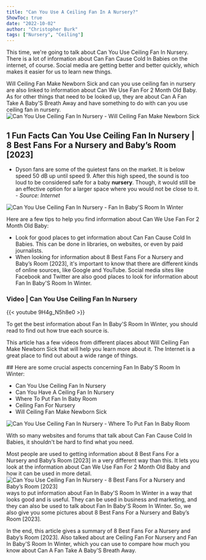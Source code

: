 ```yaml
---
title: "Can You Use A Ceiling Fan In A Nursery?"
ShowToc: true 
date: "2022-10-02"
author: "Christopher Burk" 
tags: ["Nursery", "Ceiling"]
---
```


	
This time, we're going to talk about Can You Use Ceiling Fan In Nursery. There is a lot of information about Can Fan Cause Cold In Babies on the internet, of course. Social media are getting better and better quickly, which makes it easier for us to learn new things.

Will Ceiling Fan Make Newborn Sick and can you use ceiling fan in nursery are also linked to information about Can We Use Fan For 2 Month Old Baby. As for other things that need to be looked up, they are about Can A Fan Take A Baby'S Breath Away and have something to do with can you use ceiling fan in nursery.
<img loading="lazy" src="http://warisanlighting.com/wp-content/uploads/parser/led-flat-panel-ceiling-lights-2.jpg" onerror="this.onerror=null;this.src='https://blogger.googleusercontent.com/img/a/AVvXsEhe7F7TRXHtjiKvHb5vS7DmnxvpHiDyoYyYvm1nHB3Qp2_w3BnM6A2eq4v7FYxCC9bfZt3a9vIMtAYEKUiaDQbHMg-ViyGmRIj39MLp0bGFfgfYw1Dc9q_H-T0wiTm3l0Uq42dETrN9eC8aGJ9_IORZsxST1AcLR7np1koOfcc7tnHa4S8Mwz_xD9d0=s16000';" alt="Can You Use Ceiling Fan In Nursery - Will Ceiling Fan Make Newborn Sick" >

## 1 Fun Facts Can You Use Ceiling Fan In Nursery | 8 Best Fans For a Nursery and Baby’s Room [2023]
-   Dyson fans are some of the quietest fans on the market. It is below speed 50 dB up until speed 9. After this high speed, the sound is too loud to be considered safe for a baby **nursery**. Though, it would still be an effective option for a larger space where you would not be close to it. - <cite>Source: Internet</cite>


<img loading="lazy" src="http://warisanlighting.com/wp-content/uploads/parser/plaster-ceiling-light-6.JPG" onerror="this.onerror=null;this.src='https://blogger.googleusercontent.com/img/a/AVvXsEhe7F7TRXHtjiKvHb5vS7DmnxvpHiDyoYyYvm1nHB3Qp2_w3BnM6A2eq4v7FYxCC9bfZt3a9vIMtAYEKUiaDQbHMg-ViyGmRIj39MLp0bGFfgfYw1Dc9q_H-T0wiTm3l0Uq42dETrN9eC8aGJ9_IORZsxST1AcLR7np1koOfcc7tnHa4S8Mwz_xD9d0=s16000';" alt="Can You Use Ceiling Fan In Nursery - Fan In Baby'S Room In Winter" >

Here are a few tips to help you find information about Can We Use Fan For 2 Month Old Baby:
- Look for good places to get information about Can Fan Cause Cold In Babies. This can be done in libraries, on websites, or even by paid journalists.
- When looking for information about 8 Best Fans For a Nursery and Baby’s Room [2023], it's important to know that there are different kinds of online sources, like Google and YouTube. Social media sites like Facebook and Twitter are also good places to look for information about Fan In Baby'S Room In Winter.

### Video | Can You Use Ceiling Fan In Nursery
{{< youtube 9H4g_N5h8e0 >}} 

To get the best information about Fan In Baby'S Room In Winter, you should read to find out how true each source is.

This article has a few videos from different places about Will Ceiling Fan Make Newborn Sick that will help you learn more about it. The Internet is a great place to find out about a wide range of things.
<script async="async" data-cfasync="false" src="//normallydemandedalter.com/fe63df3c5408708b15d8dc3d9b206b31/invoke.js"></script>
<div id="container-fe63df3c5408708b15d8dc3d9b206b31"></div>
## Here are some crucial aspects concerning Fan In Baby'S Room In Winter:

- Can You Use Ceiling Fan In Nursery
- Can You Have A Ceiling Fan In Nursery
- Where To Put Fan In Baby Room
- Ceiling Fan For Nursery
- Will Ceiling Fan Make Newborn Sick

 <img loading="lazy" src="https://cdn.homedit.com/wp-content/uploads/2010/06/curtains-around-bed.jpg" onerror="this.onerror=null;this.src='https://blogger.googleusercontent.com/img/a/AVvXsEhe7F7TRXHtjiKvHb5vS7DmnxvpHiDyoYyYvm1nHB3Qp2_w3BnM6A2eq4v7FYxCC9bfZt3a9vIMtAYEKUiaDQbHMg-ViyGmRIj39MLp0bGFfgfYw1Dc9q_H-T0wiTm3l0Uq42dETrN9eC8aGJ9_IORZsxST1AcLR7np1koOfcc7tnHa4S8Mwz_xD9d0=s16000';" alt="Can You Use Ceiling Fan In Nursery - Where To Put Fan In Baby Room" >

With so many websites and forums that talk about Can Fan Cause Cold In Babies, it shouldn't be hard to find what you need.

Most people are used to getting information about 8 Best Fans For a Nursery and Baby’s Room [2023] in a very different way than this. It lets you look at the information about Can We Use Fan For 2 Month Old Baby and how it can be used in more detail.
<img loading="lazy" src="https://i.pinimg.com/736x/57/95/76/579576d0187e371884bb9496febd0c23.jpg" onerror="this.onerror=null;this.src='https://blogger.googleusercontent.com/img/a/AVvXsEhe7F7TRXHtjiKvHb5vS7DmnxvpHiDyoYyYvm1nHB3Qp2_w3BnM6A2eq4v7FYxCC9bfZt3a9vIMtAYEKUiaDQbHMg-ViyGmRIj39MLp0bGFfgfYw1Dc9q_H-T0wiTm3l0Uq42dETrN9eC8aGJ9_IORZsxST1AcLR7np1koOfcc7tnHa4S8Mwz_xD9d0=s16000';" alt="Can You Use Ceiling Fan In Nursery - 8 Best Fans For a Nursery and Baby’s Room [2023]" >
ways to put information about Fan In Baby'S Room In Winter in a way that looks good and is useful. They can be used in business and marketing, and they can also be used to talk about Fan In Baby'S Room In Winter. So, we also give you some pictures about 8 Best Fans For a Nursery and Baby’s Room [2023].

In the end, this article gives a summary of 8 Best Fans For a Nursery and Baby’s Room [2023]. Also talked about are Ceiling Fan For Nursery and Fan In Baby'S Room In Winter, which you can use to compare how much you know about Can A Fan Take A Baby'S Breath Away.
	
	
	
	

